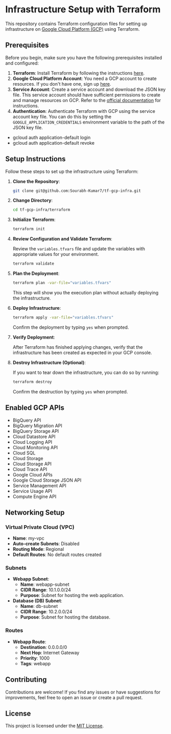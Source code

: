 # Infrastructure Setup with Terraform

This repository contains Terraform configuration files for setting up infrastructure on [Google Cloud Platform (GCP)](https://cloud.google.com/) using Terraform.

## Prerequisites

Before you begin, make sure you have the following prerequisites installed and configured:

1. **Terraform**: Install Terraform by following the instructions [here](https://learn.hashicorp.com/tutorials/terraform/install-cli).
2. **Google Cloud Platform Account**: You need a GCP account to create resources. If you don't have one, sign up [here](https://cloud.google.com/).
3. **Service Account**: Create a service account and download the JSON key file. This service account should have sufficient permissions to create and manage resources on GCP. Refer to the [official documentation](https://cloud.google.com/iam/docs/creating-managing-service-accounts) for instructions.
4. **Authentication**: Authenticate Terraform with GCP using the service account key file. You can do this by setting the `GOOGLE_APPLICATION_CREDENTIALS` environment variable to the path of the JSON key file.

- gcloud auth application-default login 
- gcloud auth application-default revoke

## Setup Instructions

Follow these steps to set up the infrastructure using Terraform:

1. **Clone the Repository**:

    ```bash
    git clone git@github.com:Sourabh-Kumar7/tf-gcp-infra.git
    ```

2. **Change Directory**:

    ```bash
    cd tf-gcp-infra/terraform
    ```

3. **Initialize Terraform**:

    ```bash
    terraform init
    ```

4. **Review Configuration and Validate Terraform**:

    Review the `variables.tfvars` file and update the variables with appropriate values for your environment.
    ```bash
    terraform validate
    ```

5. **Plan the Deployment**:

    ```bash
    terraform plan -var-file="variables.tfvars"
    ```

    This step will show you the execution plan without actually deploying the infrastructure.

6. **Deploy Infrastructure**:

    ```bash
    terraform apply -var-file="variables.tfvars"
    ```

    Confirm the deployment by typing `yes` when prompted.

7. **Verify Deployment**:

    After Terraform has finished applying changes, verify that the infrastructure has been created as expected in your GCP console.

8. **Destroy Infrastructure (Optional)**:

    If you want to tear down the infrastructure, you can do so by running:

    ```bash
    terraform destroy
    ```

    Confirm the destruction by typing `yes` when prompted.


## Enabled GCP APIs

- BigQuery API
- BigQuery Migration API
- BigQuery Storage API
- Cloud Datastore API
- Cloud Logging API
- Cloud Monitoring API
- Cloud SQL
- Cloud Storage
- Cloud Storage API
- Cloud Trace API
- Google Cloud APIs
- Google Cloud Storage JSON API
- Service Management API
- Service Usage API
- Compute Engine API

## Networking Setup

### Virtual Private Cloud (VPC)
- **Name**: my-vpc
- **Auto-create Subnets**: Disabled
- **Routing Mode**: Regional
- **Default Routes**: No default routes created

### Subnets
- **Webapp Subnet**:
  - **Name**: webapp-subnet
  - **CIDR Range**: 10.1.0.0/24
  - **Purpose**: Subnet for hosting the web application.
- **Database (DB) Subnet**:
  - **Name**: db-subnet
  - **CIDR Range**: 10.2.0.0/24
  - **Purpose**: Subnet for hosting the database.

### Routes
- **Webapp Route**:
  - **Destination**: 0.0.0.0/0
  - **Next Hop**: Internet Gateway
  - **Priority**: 1000
  - **Tags**: webapp


## Contributing

Contributions are welcome! If you find any issues or have suggestions for improvements, feel free to open an issue or create a pull request.

## License

This project is licensed under the [MIT License](LICENSE).
